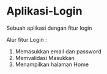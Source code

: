 # Aplikasi-Login
Sebuah aplikasi dengan fitur login

Alur fitur Login :
  1. Memasukkan email dan password
  2. Memvalidasi Masukkan
  3. Menampilkan halaman Home
